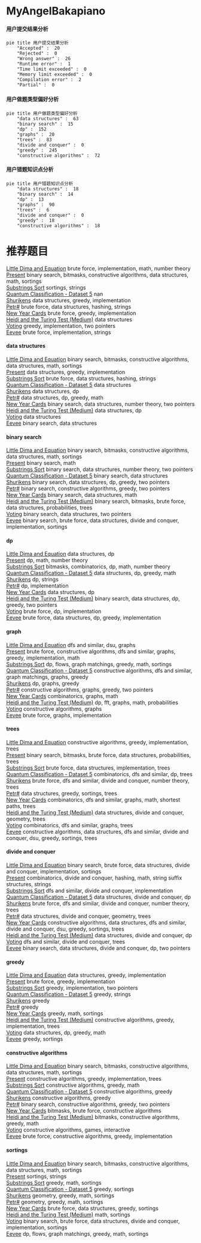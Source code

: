 # MyAngelBakapiano
<!-- tabs:start -->
#### **用户提交结果分析**

```mermaid
pie title 用户提交结果分析
    "Accepted" :  20
    "Rejected" :  0
    "Wrong answer" :  26
    "Runtime error" :  1
    "Time limit exceeded" :  0
    "Memory limit exceeded" :  0
    "Compilation error" :  2
    "Partial" :  0
```
#### **用户做题类型偏好分析**

```mermaid
pie title 用户做题类型偏好分析
    "data structures" :  63
    "binary search" :  15
    "dp" :  152
    "graphs" :  20
    "trees" :  83
    "divide and conquer" :  0
    "greedy" :  245
    "constructive algorithms" :  72
```
#### **用户错题知识点分析**

```mermaid
pie title 用户错题知识点分析
    "data structures" :  18
    "binary search" :  14
    "dp" :  13
    "graphs" :  90
    "trees" :  6
    "divide and conquer" :  0
    "greedy" :  18
    "constructive algorithms" :  18
```
<!-- tabs:end -->
# 推荐题目
[Little Dima and Equation](http://codeforces.com/problemset/problem/460/B)		brute force,
                        implementation,
                        math,
                        number theory		  
[Present](https://codeforces.com/contest/1323/problem/D)		binary search,
                        bitmasks,
                        constructive algorithms,
                        data structures,
                        math,
                        sortings		  
[Substrings Sort](https://codeforces.com/contest/1489/problem/D)		sortings,
                        strings		  
[Quantum Classification - Dataset 5](http://codeforces.com/problemset/problem/1357/D3)		nan		  
[Shurikens](https://codeforces.com/contest/1435/problem/D)		data structures,
                        greedy,
                        implementation		  
[Petr#](http://codeforces.com/problemset/problem/113/B)		brute force,
                        data structures,
                        hashing,
                        strings		  
[New Year Cards](http://codeforces.com/problemset/problem/140/B)		brute force,
                        greedy,
                        implementation		  
[Heidi and the Turing Test (Medium)](http://codeforces.com/problemset/problem/1184/C2)		data structures		  
[Voting](http://codeforces.com/problemset/problem/749/C)		greedy,
                        implementation,
                        two pointers		  
[Eevee](http://codeforces.com/problemset/problem/452/A)		brute force,
                        implementation,
                        strings		  
<!-- tabs:start -->
#### **data structures**
[Little Dima and Equation](https://codeforces.com/contest/1323/problem/D)		binary search,
                        bitmasks,
                        constructive algorithms,
                        data structures,
                        math,
                        sortings		  
[Present](https://codeforces.com/contest/1435/problem/D)		data structures,
                        greedy,
                        implementation		  
[Substrings Sort](http://codeforces.com/problemset/problem/113/B)		brute force,
                        data structures,
                        hashing,
                        strings		  
[Quantum Classification - Dataset 5](http://codeforces.com/problemset/problem/1184/C2)		data structures		  
[Shurikens](http://codeforces.com/problemset/problem/314/C)		data structures,
                        dp		  
[Petr#](http://codeforces.com/problemset/problem/626/G)		data structures,
                        dp,
                        greedy,
                        math		  
[New Year Cards](http://codeforces.com/problemset/problem/818/E)		binary search,
                        data structures,
                        number theory,
                        two pointers		  
[Heidi and the Turing Test (Medium)](http://codeforces.com/problemset/problem/1296/E2)		data structures,
                        dp		  
[Voting](http://codeforces.com/problemset/problem/679/E)		data structures		  
[Eevee](http://codeforces.com/problemset/problem/1500/E)		binary search,
                        data structures		  
#### **binary search**
[Little Dima and Equation](https://codeforces.com/contest/1323/problem/D)		binary search,
                        bitmasks,
                        constructive algorithms,
                        data structures,
                        math,
                        sortings		  
[Present](http://codeforces.com/problemset/problem/785/C)		binary search,
                        math		  
[Substrings Sort](http://codeforces.com/problemset/problem/818/E)		binary search,
                        data structures,
                        number theory,
                        two pointers		  
[Quantum Classification - Dataset 5](http://codeforces.com/problemset/problem/1500/E)		binary search,
                        data structures		  
[Shurikens](http://codeforces.com/problemset/problem/1492/C)		binary search,
                        data structures,
                        dp,
                        greedy,
                        two pointers		  
[Petr#](http://codeforces.com/problemset/problem/1463/D)		binary search,
                        constructive algorithms,
                        greedy,
                        two pointers		  
[New Year Cards](http://codeforces.com/problemset/problem/1490/G)		binary search,
                        data structures,
                        math		  
[Heidi and the Turing Test (Medium)](http://codeforces.com/problemset/problem/1479/D)		binary search,
                        bitmasks,
                        brute force,
                        data structures,
                        probabilities,
                        trees		  
[Voting](http://codeforces.com/problemset/problem/1436/E)		binary search,
                        data structures,
                        two pointers		  
[Eevee](http://codeforces.com/problemset/problem/1461/D)		binary search,
                        brute force,
                        data structures,
                        divide and conquer,
                        implementation,
                        sortings		  
#### **dp**
[Little Dima and Equation](http://codeforces.com/problemset/problem/314/C)		data structures,
                        dp		  
[Present](http://codeforces.com/problemset/problem/283/D)		dp,
                        math,
                        number theory		  
[Substrings Sort](http://codeforces.com/problemset/problem/900/D)		bitmasks,
                        combinatorics,
                        dp,
                        math,
                        number theory		  
[Quantum Classification - Dataset 5](http://codeforces.com/problemset/problem/626/G)		data structures,
                        dp,
                        greedy,
                        math		  
[Shurikens](http://codeforces.com/problemset/problem/1183/H)		dp,
                        strings		  
[Petr#](http://codeforces.com/problemset/problem/1016/C)		dp,
                        implementation		  
[New Year Cards](http://codeforces.com/problemset/problem/1296/E2)		data structures,
                        dp		  
[Heidi and the Turing Test (Medium)](http://codeforces.com/problemset/problem/1492/C)		binary search,
                        data structures,
                        dp,
                        greedy,
                        two pointers		  
[Voting](https://codeforces.com/contest/1457/problem/C)		brute force,
                        dp,
                        implementation		  
[Eevee](http://codeforces.com/problemset/problem/1491/C)		brute force,
                        data structures,
                        dp,
                        greedy,
                        implementation		  
#### **graph**
[Little Dima and Equation](http://codeforces.com/problemset/problem/1209/D)		dfs and similar,
                        dsu,
                        graphs		  
[Present](http://codeforces.com/problemset/problem/1487/C)		brute force,
                        constructive algorithms,
                        dfs and similar,
                        graphs,
                        greedy,
                        implementation,
                        math		  
[Substrings Sort](http://codeforces.com/problemset/problem/1437/C)		dp,
                        flows,
                        graph matchings,
                        greedy,
                        math,
                        sortings		  
[Quantum Classification - Dataset 5](http://codeforces.com/problemset/problem/1470/D)		constructive algorithms,
                        dfs and similar,
                        graph matchings,
                        graphs,
                        greedy		  
[Shurikens](http://codeforces.com/problemset/problem/1476/C)		dp,
                        graphs,
                        greedy		  
[Petr#](http://codeforces.com/problemset/problem/1304/D)		constructive algorithms,
                        graphs,
                        greedy,
                        two pointers		  
[New Year Cards](http://codeforces.com/problemset/problem/1475/C)		combinatorics,
                        graphs,
                        math		  
[Heidi and the Turing Test (Medium)](http://codeforces.com/problemset/problem/553/E)		dp,
                        fft,
                        graphs,
                        math,
                        probabilities		  
[Voting](http://codeforces.com/problemset/problem/1495/C)		constructive algorithms,
                        graphs		  
[Eevee](http://codeforces.com/problemset/problem/1510/K)		brute force,
                        graphs,
                        implementation		  
#### **trees**
[Little Dima and Equation](http://codeforces.com/problemset/problem/827/B)		constructive algorithms,
                        greedy,
                        implementation,
                        trees		  
[Present](http://codeforces.com/problemset/problem/1479/D)		binary search,
                        bitmasks,
                        brute force,
                        data structures,
                        probabilities,
                        trees		  
[Substrings Sort](http://codeforces.com/problemset/problem/1511/C)		brute force,
                        data structures,
                        implementation,
                        trees		  
[Quantum Classification - Dataset 5](http://codeforces.com/problemset/problem/1499/F)		combinatorics,
                        dfs and similar,
                        dp,
                        trees		  
[Shurikens](http://codeforces.com/problemset/problem/1491/E)		brute force,
                        dfs and similar,
                        divide and conquer,
                        number theory,
                        trees		  
[Petr#](http://codeforces.com/problemset/problem/1466/D)		data structures,
                        greedy,
                        sortings,
                        trees		  
[New Year Cards](http://codeforces.com/problemset/problem/1495/D)		combinatorics,
                        dfs and similar,
                        graphs,
                        math,
                        shortest paths,
                        trees		  
[Heidi and the Turing Test (Medium)](http://codeforces.com/problemset/problem/1303/G)		data structures,
                        divide and conquer,
                        geometry,
                        trees		  
[Voting](http://codeforces.com/problemset/problem/1454/E)		combinatorics,
                        dfs and similar,
                        graphs,
                        trees		  
[Eevee](http://codeforces.com/problemset/problem/1494/D)		constructive algorithms,
                        data structures,
                        dfs and similar,
                        divide and conquer,
                        dsu,
                        greedy,
                        sortings,
                        trees		  
#### **divide and conquer**
[Little Dima and Equation](http://codeforces.com/problemset/problem/1461/D)		binary search,
                        brute force,
                        data structures,
                        divide and conquer,
                        implementation,
                        sortings		  
[Present](http://codeforces.com/problemset/problem/1466/G)		combinatorics,
                        divide and conquer,
                        hashing,
                        math,
                        string suffix structures,
                        strings		  
[Substrings Sort](http://codeforces.com/problemset/problem/1490/D)		dfs and similar,
                        divide and conquer,
                        implementation		  
[Quantum Classification - Dataset 5](https://codeforces.com/contest/1483/problem/C)		data structures,
                        divide and conquer,
                        dp		  
[Shurikens](http://codeforces.com/problemset/problem/1491/E)		brute force,
                        dfs and similar,
                        divide and conquer,
                        number theory,
                        trees		  
[Petr#](http://codeforces.com/problemset/problem/1303/G)		data structures,
                        divide and conquer,
                        geometry,
                        trees		  
[New Year Cards](http://codeforces.com/problemset/problem/1494/D)		constructive algorithms,
                        data structures,
                        dfs and similar,
                        divide and conquer,
                        dsu,
                        greedy,
                        sortings,
                        trees		  
[Heidi and the Turing Test (Medium)](http://codeforces.com/problemset/problem/1482/E)		data structures,
                        divide and conquer,
                        dp		  
[Voting](http://codeforces.com/problemset/problem/566/C)		dfs and similar,
                        divide and conquer,
                        trees		  
[Eevee](http://codeforces.com/problemset/problem/1428/F)		binary search,
                        data structures,
                        divide and conquer,
                        dp,
                        two pointers		  
#### **greedy**
[Little Dima and Equation](https://codeforces.com/contest/1435/problem/D)		data structures,
                        greedy,
                        implementation		  
[Present](http://codeforces.com/problemset/problem/140/B)		brute force,
                        greedy,
                        implementation		  
[Substrings Sort](http://codeforces.com/problemset/problem/749/C)		greedy,
                        implementation,
                        two pointers		  
[Quantum Classification - Dataset 5](https://codeforces.com/contest/1298/problem/C)		greedy,
                        strings		  
[Shurikens](http://codeforces.com/problemset/problem/216/C)		greedy		  
[Petr#](http://codeforces.com/problemset/problem/1267/E)		greedy		  
[New Year Cards](http://codeforces.com/problemset/problem/525/C)		greedy,
                        math,
                        sortings		  
[Heidi and the Turing Test (Medium)](http://codeforces.com/problemset/problem/827/B)		constructive algorithms,
                        greedy,
                        implementation,
                        trees		  
[Voting](http://codeforces.com/problemset/problem/626/G)		data structures,
                        dp,
                        greedy,
                        math		  
[Eevee](http://codeforces.com/problemset/problem/496/E)		greedy,
                        sortings		  
#### **constructive algorithms**
[Little Dima and Equation](https://codeforces.com/contest/1323/problem/D)		binary search,
                        bitmasks,
                        constructive algorithms,
                        data structures,
                        math,
                        sortings		  
[Present](http://codeforces.com/problemset/problem/827/B)		constructive algorithms,
                        greedy,
                        implementation,
                        trees		  
[Substrings Sort](http://codeforces.com/problemset/problem/1186/D)		constructive algorithms,
                        greedy,
                        math		  
[Quantum Classification - Dataset 5](http://codeforces.com/problemset/problem/482/A)		constructive algorithms,
                        greedy		  
[Shurikens](http://codeforces.com/problemset/problem/1493/A)		constructive algorithms,
                        greedy		  
[Petr#](http://codeforces.com/problemset/problem/1463/D)		binary search,
                        constructive algorithms,
                        greedy,
                        two pointers		  
[New Year Cards](https://codeforces.com/contest/1456/problem/B)		bitmasks,
                        brute force,
                        constructive algorithms		  
[Heidi and the Turing Test (Medium)](http://codeforces.com/problemset/problem/1492/D)		bitmasks,
                        constructive algorithms,
                        greedy,
                        math		  
[Voting](https://codeforces.com/contest/1504/problem/D)		constructive algorithms,
                        games,
                        interactive		  
[Eevee](https://codeforces.com/contest/1483/problem/A)		brute force,
                        constructive algorithms,
                        greedy,
                        implementation		  
#### **sortings**
[Little Dima and Equation](https://codeforces.com/contest/1323/problem/D)		binary search,
                        bitmasks,
                        constructive algorithms,
                        data structures,
                        math,
                        sortings		  
[Present](https://codeforces.com/contest/1489/problem/D)		sortings,
                        strings		  
[Substrings Sort](http://codeforces.com/problemset/problem/525/C)		greedy,
                        math,
                        sortings		  
[Quantum Classification - Dataset 5](http://codeforces.com/problemset/problem/496/E)		greedy,
                        sortings		  
[Shurikens](https://codeforces.com/contest/1496/problem/C)		geometry,
                        greedy,
                        math,
                        sortings		  
[Petr#](http://codeforces.com/problemset/problem/1495/A)		geometry,
                        greedy,
                        math,
                        sortings		  
[New Year Cards](http://codeforces.com/problemset/problem/1497/A)		brute force,
                        data structures,
                        greedy,
                        sortings		  
[Heidi and the Turing Test (Medium)](http://codeforces.com/problemset/problem/1427/A)		math,
                        sortings		  
[Voting](http://codeforces.com/problemset/problem/1461/D)		binary search,
                        brute force,
                        data structures,
                        divide and conquer,
                        implementation,
                        sortings		  
[Eevee](http://codeforces.com/problemset/problem/1437/C)		dp,
                        flows,
                        graph matchings,
                        greedy,
                        math,
                        sortings		  
<!-- tabs:end -->
